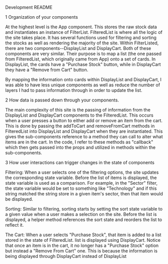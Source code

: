 Development README

1 Organization of your components

At the highest level is the App component. This stores the raw stock data and instantiates an instance of
FilterList. FilteredList is where all the logic of the site takes place. It has several functions used
for filtering and sorting the stocks as well as rendering the majority of the site. Within FilterListed, 
there are two components--DisplayList and DisplayCart. Both of these components are very similar. Their
purpose is to map a list (the one passed from FilteredList, which originally came from App) onto a set of
cards. In DisplayList, the cards have a "Purchase Stock" button, while in DisplayCart they have a "Remove
from Cart" button.

By mapping the information onto cards within DisplayList and DisplayCart, I was able to have less unique
components as well as reduce the number of layers I had to pass information through in order to update
the list.

2 How data is passed down through your components.

The main complexity of this site is the passing of information from the DisplayList and DisplayCart
components to the FilteredList. This occurs when a user presses a button to either add or remove an item
from the cart. This is done by passing the addToCart and removeFromCart methods in FilteredList into
DisplayList and DisplayCart when they are instantiated. This gives the sub-components reference
to a method they can call to alter what items are in the cart. In the code, I refer to these methods
as "callback" which then gets passed into the props and utilized in methods within the sub-components.

3 How user interactions can trigger changes in the state of components

Filtering: When a user selects one of the filtering options, the site updates the corresponding state variable.
Before the list of items is displayed, the state variable is used as a comparison. For example, in the "Sector" 
filter, the state variable would be set to something like "Technology" and if this string matched the string store
in a given item's sector, then that item would be displayed. 

Sorting: Similar to filtering, sorting starts by setting the sort state variable to a given value when a user makes
a selection on the site. Before the list is displayed, a helper method references the sort state and reorders the list
to reflect it. 

The Cart: When a user selects "Purchase Stock", that item is added to a list stored in the state of FilteredList.
list is displayed using DisplayCart. Notice that once an item is in the cart, it no longer has a "Purchase Stock"
option but instead a "Remove From Cart" one. This is because the information is being displayed through DisplayCart
instead of DisplayList
